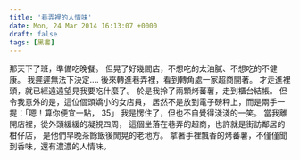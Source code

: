 ```yaml
---
title: '巷弄裡的人情味'
date: Mon, 24 Mar 2014 16:13:07 +0000
draft: false
tags: [黑書]
---
```


那天下了班，準備吃晚餐。 但晃了好幾間店，不想吃的太油膩、不想吃的不健康。 我遲遲無法下決定.... 後來轉進巷弄裡，看到轉角處一家超商開著。 才走進裡頭，就已經遠遠望見我要吃什麼了。 於是我拎了兩顆烤蕃薯，走到櫃台結帳。 但令我意外的是，這位個頭嬌小的女店員， 居然不是放到電子磅秤上，而是兩手一提：「嗯！算你便宜一點， 35」 我是愣住了，但也不自覺得淺淺的一笑。 當我離開店裡，從外頭緩緩的凝視四周， 這個坐落在巷弄的超商，也許就是街訪鄰居的柑仔店， 是他們早晚茶餘飯後閒晃的老地方。 拿著手裡飄香的烤蕃薯，不僅僅聞到香味，還有濃濃的人情味。